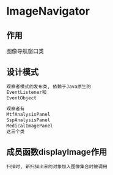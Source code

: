 ImageNavigator
==============

## 作用
图像导航窗口类

## 设计模式

```txt
观察者模式的发布类, 依赖于Java原生的
EventListener和
EventObject

观察者有
MtfAnalysisPanel
SspAnalysisPanel
MedicalImagePanel
这三个类
```


## 成员函数displayImage作用

```txt
扫描时, 新扫描出来的对象加入图像集合时被调用
```
